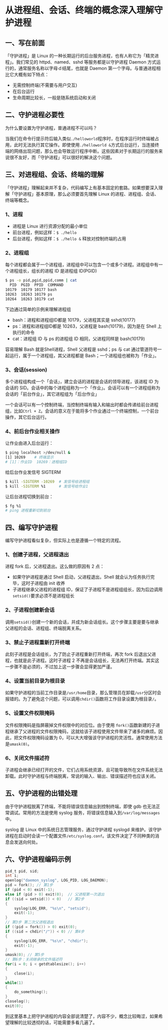 # 从进程组、会话、终端的概念深入理解守护进程

## 一、写在前面
「守护进程」是 Linux 的一种长期运行的后台服务进程，也有人称它为「精灵进程」。我们常见的 httpd、named、sshd 等服务都是以守护进程 Daemon 方式运行的，通常服务名称以字母ｄ结尾，也就是 Daemon 第一个字母。与普通进程相比它大概有如下特点：
- 无需控制终端(不需要与用户交互)
- 在后台运行
- 生命周期比较长，一般是随系统启动和关闭

## 二、守护进程必要性
为什么要设置为守护进程，普通进程不可以吗？

当我们在命令行提示符后输入类似`./helloworld`程序时，在程序运行时终端被占用，此时无法执行其它操作。即使使用`./helloworld &`方式后台运行，当连接终端的网络出现问题，那么也会导致运行程序中断。这些因素对于长期运行的服务来说很不友好，而「守护进程」可以很好的解决这个问题。

## 三、对进程组、会话、终端的理解
「守护进程」理解起来并不复杂，代码编写上有基本固定的套路。如果想要深入理解「守护进程」基本原理，那么必须要首先理解 Linux 的进程、进程组、会话、终端等概念。

### 1、进程
- 进程是 Linux 进行资源分配的最小单位
- 前台进程，例如这样：`$ ./hello`
- 后台进程，例如这样：`$ ./hello &` 释放对控制终端的占用

### 2、进程组
每个进程都会属于一个进程组，进程组中可以包含一个或多个进程。进程组中有一个进程组长，组长的进程 ID 是进程组 ID(PGID)
```bash
$ ps -o pid,pgid,ppid,comm | cat
  PID  PGID  PPID  COMMAND
10179  10179 10177 bash
10263  10263 10179 ps
10264  10263 10179 cat
```
下边通过简单的示例来理解进程组
- bash：进程和进程组ID都是 10179，父进程其实是 sshd(10177)
- ps：进程和进程组ID都是 10263，父进程是 bash(10179)，因为是在 Shell 上执行的命令
- cat：进程组 ID 与 ps 的进程组 ID 相同，父进程同样是 bash(10179)

容易理解 Bash 就是Shell进程，Shell 父进程是 sshd；ps 与 cat 通过管道符号一起运行，属于一个进程组，其父进程都是 Bash；一个进程组也被称为「作业」。

### 3、会话(session)
多个进程组构成一个「会话」，建立会话的进程是会话的领导进程，该进程 ID 为会话的 SID。会话中的每个进程组称为一个「作业」。会话可以有一个进程组称为会话的「前台作业」，其它进程组为「后台作业」

一个会话可以有一个控制终端，当控制终端有输入和输出时都会传递给前台进程组，比如`Ctrl + Z`。会话的意义在于能将多个作业通过一个终端控制，一个前台操作，其它后台运行。

### 4、前后台作业相关操作
让作业由进入后台运行：
```bash
$ ping localhost >/dev/null &
[1] 10269    # 终端显示
# [1]：作业ID  10269：进程组ID
```
给后台作业发信号 SIGTERM
```bash
$ kill -SIGTERM -10269  # 发信号给进程组
$ kill -SIGTERM %1      # 发信号给作业1
```
让后台进程切换到前台：
```bash
$ fg %1
# ping 进程重新切到前台
```

## 四、编写守护进程
编写守护进程看似复杂，但实际上也是遵循一个特定的流程。
### 1、创建子进程，父进程退出
进程 fork 后，父进程退出。这么做的原因有 2 点：
- 如果守护进程是通过 Shell 启动，父进程退出，Shell 就会认为任务执行完毕，这时子进程由 init 收养
- 子进程继承父进程的进程组 ID，保证了子进程不是进程组组长，因为后边调用`setsid()`要求必须不是进程组长

### 2、子进程创建新会话
调用`setsid()`创建一个新的会话，并成为新会话组长。这个步骤主要是要与继承父进程的会话、进程组、终端脱离关系。

### 3、禁止子进程重新打开终端
此刻子进程是会话组长，为了防止子进程重新打开终端，再次 fork 后退出父进程，也就是此子进程。这时子进程 2 不再是会话组长，无法再打开终端。其实这一步骤不是必须的，不过加上这一步骤会显得更加严谨。

### 4、设置当前目录为根目录
如果守护进程的当前工作目录是`/usr/home`目录，那么管理员在卸载`/usr`分区时会报错的。为了避免这个问题，可以调用`chdir()`函数将工作目录设置为根目录`/`。

### 5、设置文件权限掩码
文件权限掩码是指屏蔽掉文件权限中的对应位。由于使用 `fork()`函数新建的子进程继承了父进程的文件权限掩码，这就给该子进程使用文件带来了诸多的麻烦。因此，把文件权限掩码设置为  0，可以大大增强该守护进程的灵活性。通常使用方法是`umask(0)`。

### 6、关闭文件描述符
子进程会继承已经打开的文件，它们占用系统资源，且可能导致所在文件系统无法卸载。此时守护进程与终端脱离，常说的输入、输出、错误描述符也应该关闭。


## 五、守护进程的出错处理
由于守护进程脱离了终端，不能将错误信息输出到控制终端，即使 gdb 也无法正常调试。常用的方法是使用 syslog 服务，将错误信息输入到`/var/log/messages`中。

syslog 是 Linux 中的系统日志管理服务，通过守护进程 syslogd 来维护。该守护进程在启动时会读一个配置文件`/etc/syslog.conf`。该文件决定了不同种类的消息会发送向何处。

## 六、守护进程编码示例
```c
pid_t pid, sid;
int i;
openlog("daemon_syslog", LOG_PID, LOG_DAEMON);
pid = fork(); // 第1步
if (pid < 0) exit(-1);
else if (pid > 0) exit(0);  // 父进程第一次退出
if ((sid = setsid()) < 0)   // 第2步
{
    syslog(LOG_ERR, "%s\n", "setsid");
    exit(-1);
}
// 第3步 第二次父进程退出
if ((pid = fork()) > 0) exit(0);
if ((sid = chdir("/")) < 0) // 第4步
{
    syslog(LOG_ERR, "%s\n", "chdir");
    exit(-1);
}
umask(0); // 第5步
// 第6步：关闭继承的文件描述符
for(i = 0; i < getdtablesize(); i++)
{
    close(i);
}
while(1)
{
    do_something();
}
closelog();
exit(0);
```

到这里基本上把守护进程的内容全部说清楚了，内容不少，概念比较晦涩，如果希望理解的比较透彻的话，可能需要多看几遍了。